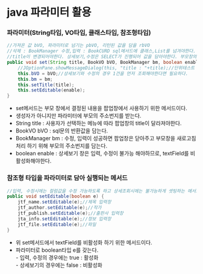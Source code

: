 # java 파라미터 활용

### 파라미터(String타입, VO타입, 클래스타입, 참조형타입)

```java
//가져온 값 bVO, 파라미터로 넘기는 pbVO, 리턴된 값을 담을 rbVO
//삭제 : BookManager 수정,입력 : BookCURD sql메서드에 클래스,List를 넘겨야한다.
//title이 변경되어야한다. 상세보기,수정은 SELECT가 진행되어 값을 담아야한다. 부모창의 주소번지. 입력,수정은 true 상세보기는 false.
public void set(String title, BookVO bVO, BookManager bm, boolean enable) {
	//JOptionPane.showMessageDialog(this, "title : "+title);//단위테스트
	this.bVO = bVO;//상세보기와 수정의 경우 1건을 먼저 조회해야한다면 필요하다.
	this.bm = bm;
	this.setTitle(title);
	this.setEditable(enable);
} 
```

* set메서드는 부모 창에서 결정된 내용을 팝업창에서 사용하기 위한 메서드이다.
* 생성자가 아니지만 파라미터에 부모의 주소번지를 받는다.
* String title : 사용자가 선택하는 메뉴에 따라 팝업창의 title이 달라져야한다.
* BookVO bVO : sql문의 반환값을 담는다.
* BookManager bm : 수정, 입력이 성공하면 팝업창은 닫아주고 부모창을 새로고침 처리 하기 위해 부모의 주소번지를 담는다.
* boolean enable : 상세보기 창은 입력, 수정이 불가능 해야하므로, textField를 비활성화해야한다.

### 참조형 타입을 파라미터로 담아 실행되는 메서드

```java
//입력, 수정시에는 컬럼값을 수정 가능하도록 하고 상세조회시에는 불가능하게 셋팅하는 메서드 구현
public void setEditable(boolean e) {
	jtf_name.setEditable(e);//제목 입력창
	jtf_author.setEditable(e);//작가 
	jtf_publish.setEditable(e);//출판사 입력창
	jta_info.setEditable(e);//정보 입력창
	jtf_file.setEditable(e);//파일 
}
```

* 위 set메서드에서 textField를 비활성화 하기 위한 메서드이다.
* 파라미터로 boolean타입 e를 갖는다.\
  \- 입력, 수정의 경우에는 true : 활성화\
  \- 상세보기의 경우에는 false : 비활성화
